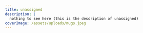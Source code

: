 ```yaml
---
title: unassigned
description: |
  nothing to see here (this is the description of unassigned)
coverImage: /assets/uploads/mugs.jpeg
---
```


